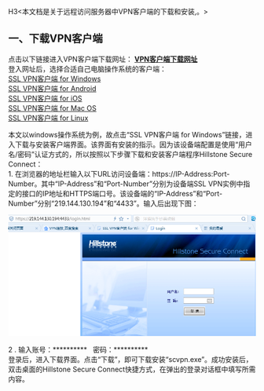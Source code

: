 H3<本文档是关于远程访问服务器中VPN客户端的下载和安装,。><br>

## 一、下载VPN客户端

点击以下链接进入VPN客户端下载网址：
[**VPN客户端下载网址**](http://docs.hillstonenet.com/cn/Content/7_VPN/SSL_VPN.html)<br>
登入网址后，选择合适自己电脑操作系统的客户端：<br>
[SSL VPN客户端 for Windows](http://docs.hillstonenet.com/cn/Content/7_VPN/SSL_VPN_Client.htm)<br>
[SSL VPN客户端 for Android](http://docs.hillstonenet.com/cn/Content/7_VPN/SSL_VPN_Client_A.htm)<br>
[SSL VPN客户端 for iOS](http://docs.hillstonenet.com/cn/Content/7_VPN/SSL_VPN_Client_I.htm)<br>
[SSL VPN客户端 for Mac OS](http://docs.hillstonenet.com/cn/Content/7_VPN/SSL_VPN_Client_M.htm)<br>
[SSL VPN客户端 for Linux](http://docs.hillstonenet.com/cn/Content/7_VPN/SSL_VPN_Client_L.htm)<br>
<p>本文以windows操作系统为例，故点击“SSL VPN客户端 for Windows”链接，进入下载与安装客户端界面。该界面有安装的指示。因为该设备端配置是使用“用户名/密码”认证方式的，所以按照以下步骤下载和安装客户端程序Hillstone Secure Connect：<br>
1. 在浏览器的地址栏输入以下URL访问设备端：https://IP-Address:Port-Number。其中“IP-Address”和“Port-Number”分别为设备端SSL VPN实例中指定的接口的IP地址和HTTPS端口号。该设备端的“IP-Address”和“Port-Number”分别“219.144.130.194”和“4433”。输入后出现下图：
   
![](images/VPN1.png)

2
. 输入账号：**********
   密码：**********
<br>登录后，进入下载界面。点击“下载”，即可下载安装“scvpn.exe”。成功安装后，双击桌面的Hillstone Secure Connect快捷方式，在弹出的登录对话框中填写所需内容。



